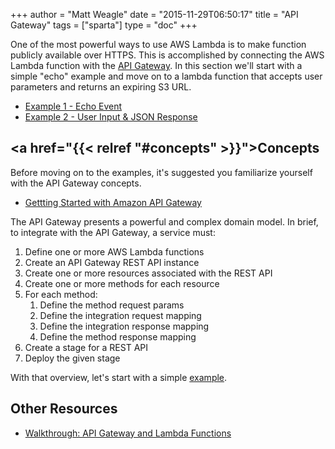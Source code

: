 +++
author = "Matt Weagle"
date = "2015-11-29T06:50:17"
title = "API Gateway"
tags = ["sparta"]
type = "doc"
+++

One of the most powerful ways to use AWS Lambda is to make function publicly available over HTTPS.  This is accomplished by connecting the AWS Lambda function with the [API Gateway](https://aws.amazon.com/api-gateway/).  In this section we'll start with a simple "echo" example and move on to a lambda function that accepts user parameters and returns an expiring S3 URL.  

  * [Example 1 - Echo Event](/docs/apigateway/example1)
  * [Example 2 - User Input & JSON Response](/docs/apigateway/example2)

## <a href="{{< relref "#concepts" >}}">Concepts</a>

Before moving on to the examples, it's suggested you familiarize yourself with the API Gateway concepts.  

  * [Gettting Started with Amazon API Gateway](http://docs.aws.amazon.com/apigateway/latest/developerguide/getting-started-intro.html)

The API Gateway presents a powerful and complex domain model.  In brief, to integrate with the API Gateway, a service must:

  1. Define one or more AWS Lambda functions
  1. Create an API Gateway REST API instance
  1. Create one or more resources associated with the REST API
  1. Create one or more methods for each resource
  1. For each method:
      1. Define the method request params
      1. Define the integration request mapping
      1. Define the integration response mapping
      1. Define the method response mapping
  1. Create a stage for a REST API
  1. Deploy the given stage

With that overview, let's start with a simple [example](/docs/apigateway/example1).

## Other Resources
  * [Walkthrough: API Gateway and Lambda Functions](http://docs.aws.amazon.com/apigateway/latest/developerguide/getting-started.html)

